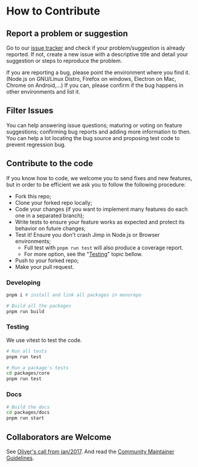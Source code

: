 # How to Contribute

## Report a problem or suggestion

Go to our [issue tracker](https://github.com/oliver-moran/jimp/issues) and check if your problem/suggestion is already reported.
If not, create a new issue with a descriptive title and detail your suggestion or steps to reproduce the problem.

If you are reporting a bug, please point the environment where you find it. (Node.js on GNU/Linux Distro, Firefox on windows, Electron on Mac, Chrome on Android,...)
If you can, please confirm if the bug happens in other environments and list it.

## Filter Issues

You can help answering issue questions; maturing or voting on feature suggestions; confirming bug reports and adding more information to then. You can help a lot locating the bug source and proposing test code to prevent regression bug.

## Contribute to the code

If you know how to code, we welcome you to send fixes and new features, but in order to be efficient we ask you to follow the following procedure:

- Fork this repo;
- Clone your forked repo locally;
- Code your changes (if you want to implement many features do each one in a separated branch);
- Write tests to ensure your feature works as expected and protect its behavior on future changes;
- Test it! Ensure you don't crash Jimp in Node.js or Browser environments;
  - Full test with `pnpm run test` will also produce a coverage report.
  - For more option, see the "[Testing](#testing)" topic bellow.
- Push to your forked repo;
- Make your pull request.

### Developing

```sh
pnpm i # install and link all packages in monorepo

# Build all the packages
pnpm run build
```

### Testing

We use vitest to test the code.

```sh
# Run all tests
pnpm run test

# Run a package's tests
cd packages/core
pnpm run test
```

### Docs

```sh
# Build the docs
cd packages/docs
pnpm run start
```

## Collaborators are Welcome

See [Oliver's call from jan/2017](https://github.com/oliver-moran/jimp/issues/219).
And read the [Community Maintainer Guidelines](https://github.com/oliver-moran/jimp/issues/223).

